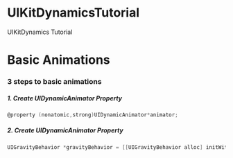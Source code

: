 UIKitDynamicsTutorial
=====================

UIKitDynamics Tutorial

# Basic Animations

### 3 steps to basic animations
##### 1. Create UIDynamicAnimator Property
  ```objective-c
@property (nonatomic,strong)UIDynamicAnimator*animator;
```

##### 2. Create UIDynamicAnimator Property
  ```objective-c
UIGravityBehavior *gravityBehavior = [[UIGravityBehavior alloc] initWithItems:@[WhatEverViewYouWant1,WhatEverViewYouWant2]];
```
